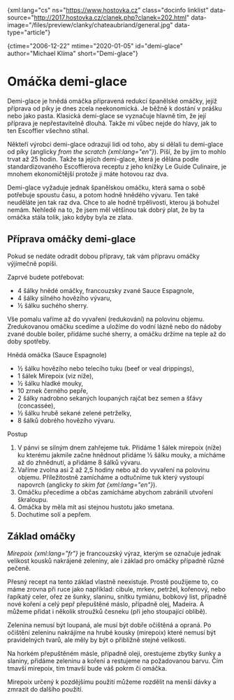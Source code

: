 
{xml:lang="cs" ns="https://www.hostovka.cz" class="docinfo linklist" data-source="http://2017.hostovka.cz/clanek.php?clanek=202.html" data-image="/files/preview/clanky/chateaubriand/general.jpg" data-type="article"}

{ctime="2006-12-22" mtime="2020-01-05" id="demi-glace" author="Michael Klíma" short="Demi-glace"}

# Omáčka demi-glace

Demi-glace je hnědá omáčka připravená redukcí španělské omáčky, jejíž příprava od píky je dnes zcela neekonomická. Je běžně k dostání v prášku nebo jako pasta. Klasická demi-glace se vyznačuje hlavně tím, že její příprava je nepřestavitelně dlouhá. Takže mi vůbec nejde do hlavy, jak to ten Escoffier všechno stíhal.

Někteří výrobci demi-glace odrazují lidi od toho, aby si dělali tu demi-glace od píky (anglicky _from the scratch {xml:lang="en"}_). Píší, že by jim to mohlo trvat až 25 hodin. Takže ta jejich demi-glace, která je dělána podle standardizovaného Escoffierova receptu z jeho knížky Le Guide Culinaire, je mnohem ekonomičtější protože ji máte hotovou raz dva.

Demi-glace vyžaduje jednak španělskou omáčku, která sama o sobě potřebuje spoustu času, a potom hodně hnědého vývaru. Ten také neuděláte jen tak raz dva. Chce to ale hodně trpělivosti, kterou já bohužel nemám. Nehledě na to, že jsem měl většinou tak dobrý plat, že by ta omáčka stála tolik, jako kdyby byla ze zlata.

## Příprava omáčky demi-glace

Pokud se nedáte odradit dobou přípravy, tak vám přípravu omáčky výjimečně popíši.

Zaprvé budete potřebovat:

  * 4 šálky hnědé omáčky, francouzsky zvané Sauce Espagnole,
  * 4 šálky silného hovězího vývaru,
  * ½ šálku suchého sherry.

Vše pomalu vaříme až do vyvaření (redukování) na polovinu objemu. Zredukovanou omáčku scedíme a uložíme do vodní lázně nebo do nádoby zvané double boiler, přidáme suché sherry, a omáčku držíme na teple až do doby spotřeby.

Hnědá omáčka (Sauce Espagnole)

  * ½ šálku hovězího nebo telecího tuku (beef or veal drippings),
  * 1 šálek Mirepoix (viz níže),
  * ½ šálku hladké mouky,
  * 10 zrnek černého pepře,
  * 2 šálky nadrobno sekaných loupaných rajčat bez semen a šťávy (concassée),
  * ½ šálku hrubě sekané zelené petrželky,
  * 8 šálků dobrého hovězího vývaru.

Postup

  1. V pánvi se silným dnem zahřejeme tuk. Přidáme 1 šálek mirepoix (níže) ku kterému jakmile začne hnědnout přidáme ½ šálku mouky, a mícháme až do zhnědnutí, a přidáme 8 šálků vývaru.
  2. Vaříme zvolna asi 2 až 2,5 hodiny nebo až do vyvaření na polovinu objemu. Příležitostně zamícháme a odtučníme tuk který vystoupí napovrch (anglicky _to skim fat {xml:lang="en"}_).
  3. Omáčku přecedíme a občas zamícháme abychom zabránili utvoření škraloupu.
  4. Omáčka by měla mít asi stejnou hustotu jako smetana.
  5. Dochutíme solí a pepřem.

## Základ omáčky

_Mirepoix {xml:lang="fr"}_ je francouzský výraz, kterým se označuje jednak velikost kousků nakrájené zeleniny, ale i základ pro omáčky případně různé pečeně.

Přesný recept na tento základ vlastně neexistuje. Prostě použijeme to, co máme zrovna při ruce jako například: cibule, mrkev, petržel, kořenový, nebo řapíkatý celer, ořez ze šunky, slaninu, snítku tymiánu, bobkový list, případně nové koření a celý pepř přepuštěné máslo, případně olej, Madeira. A můžeme přidat i několik stroužků česneku (při jeho stoupající oblibě).

Zelenina nemusí být loupaná, ale musí být dobře očištěná a opraná. Po očištění zeleninu nakrájíme na hrubé kousky (mirepoix) které nemusí být pravidelných tvarů, ale měly by být o přibližně stejné velikosti.

Na horkém přepuštěném másle, případně oleji, orestujeme zbytky šunky a slaniny, přidáme zeleninu a koření a restujeme na požadovanou barvu. Čím tmavší mirepoix, tím tmavší bude váš pokrm či omáčka.

Mirepoix určený k pozdějšímu použití můžeme rozdělit na menší dávky a zmrazit do dalšího použití.
